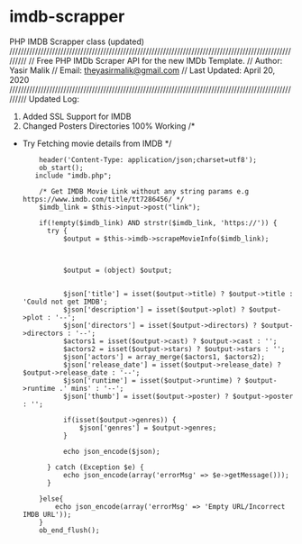 # imdb-scrapper
PHP IMDB Scrapper class (updated)
/////////////////////////////////////////////////////////////////////////////////////////////////////////
// Free PHP IMDb Scraper API for the new IMDb Template.
// Author: Yasir Malik
// Email: theyasirmalik@gmail.com
// Last Updated: April 20, 2020
/////////////////////////////////////////////////////////////////////////////////////////////////////////
Updated Log:
1. Added SSL Support for IMDB
2. Changed Posters Directories
100% Working
/*
* Try Fetching movie details from IMDB
*/

	 	  header('Content-Type: application/json;charset=utf8');
	 	  ob_start();
		 include "imdb.php";
		 
	 	  /* Get IMDB Movie Link without any string params e.g https://www.imdb.com/title/tt7286456/ */
		  $imdb_link = $this->input->post("link"); 
		  
		  if(!empty($imdb_link) AND strstr($imdb_link, 'https://')) {
			try {
				$output = $this->imdb->scrapeMovieInfo($imdb_link);
				
				
				
				$output = (object) $output;
				
				
				$json['title'] = isset($output->title) ? $output->title : 'Could not get IMDB';
				$json['description'] = isset($output->plot) ? $output->plot : '--';
				$json['directors'] = isset($output->directors) ? $output->directors : '--';
				$actors1 = isset($output->cast) ? $output->cast : '';
				$actors2 = isset($output->stars) ? $output->stars : '';
				$json['actors'] = array_merge($actors1, $actors2);
				$json['release_date'] = isset($output->release_date) ? $output->release_date : '--';
				$json['runtime'] = isset($output->runtime) ? $output->runtime .' mins' : '--';
				$json['thumb'] = isset($output->poster) ? $output->poster : '';
				
				if(isset($output->genres)) {
					$json['genres'] = $output->genres;
				}
				
				echo json_encode($json);
				
			} catch (Exception $e) {
				echo json_encode(array('errorMsg' => $e->getMessage()));
			}
			
		  }else{
		  	  echo json_encode(array('errorMsg' => 'Empty URL/Incorrect IMDB URL'));
		  }
		  ob_end_flush();
